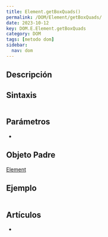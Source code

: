 ```yaml
---
title: Element.getBoxQuads()
permalink: /DOM/Element/getBoxQuads/
date: 2023-10-12
key: DOM.E.Element.getBoxQuads
category: DOM
tags: [metodo dom]
sidebar:
  nav: dom
---
```


## Descripción


## Sintaxis


```javascript

```


## Parámetros

- 

## Objeto Padre


[Element](https://www.w3api.com/DOM/Element/)


## Ejemplo


```javascript

```


## Artículos

- 
